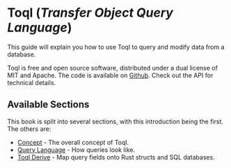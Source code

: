 # Toql (_Transfer Object Query Language_)

This guide will explain you how to use Toql to query and modify data from a database.

Toql is free and open source software, distributed under a dual license of MIT and Apache. The code is available on [Github](https://www.github.com/roy-ganz/toql). Check out the API for technical details.

## Available Sections

This book is split into several sections, with this introduction being the first. The others are:

* [Concept](concept.md) - The overall concept of Toql.
* [Query Language](query-language/introduction.md) - How queries look like.
* [Toql Derive](derive/introduction.md) - Map query fields onto Rust structs and SQL databases.
